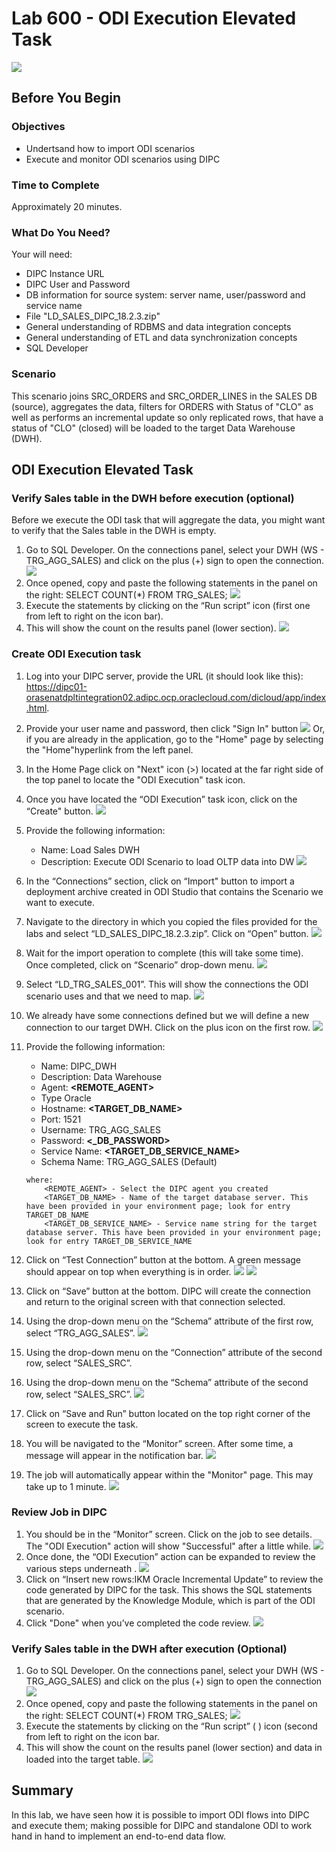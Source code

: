 # Lab 600 - ODI Execution Elevated Task 
![](images/600/image600_0.png)

## Before You Begin

### Objectives
-   Undertsand how to import ODI scenarios
-   Execute and monitor ODI scenarios using DIPC

### Time to Complete 
Approximately 20 minutes.

### What Do You Need?
Your will need:
- DIPC Instance URL
- DIPC User and Password
- DB information for source system: server name, user/password and service name
- File "LD\_SALES\_DIPC\_18.2.3.zip"
- General understanding of RDBMS and data integration concepts
- General understanding of ETL and data synchronization concepts
- SQL Developer

### Scenario
This scenario joins SRC\_ORDERS and SRC\_ORDER\_LINES in the SALES DB (source), aggregates the data, filters for ORDERS with Status of "CLO" as well as performs an incremental update so only replicated rows, that have a status of "CLO" (closed) will be loaded to the target Data Warehouse (DWH).


## ODI Execution Elevated Task

### Verify Sales table in the DWH before execution (optional)
Before we execute the ODI task that will aggregate the data, you might want to verify that the Sales table in the DWH is empty.
1.	Go to SQL Developer. On the connections panel, select your DWH (WS - TRG\_AGG\_SALES) and click on the plus (+) sign to open the connection. 
![](images/600/image600_1.png)
2.	Once opened, copy and paste the following statements in the panel on the right:
SELECT COUNT(*) FROM TRG_SALES; 
![](images/600/image600_2.png)
3.	Execute the statements by clicking on the “Run script” icon (first one from left to right on the icon bar).
4.	This will show the count on the results panel (lower section). 
![](images/600/image600_3.png)


### Create ODI Execution task
1.	Log into your DIPC server, provide the URL (it should look like this): 
https://dipc01-orasenatdpltintegration02.adipc.ocp.oraclecloud.com/dicloud/app/index.html.
2.	Provide your user name and password, then click "Sign In" button 
![](images/300/image300_2.png)
Or, if you are already in the application, go to the "Home" page by selecting the "Home"hyperlink from the left panel. 
3.	In the Home Page click on "Next" icon (>) located at the far right side of the top panel to locate the "ODI Execution" task icon. 
4.	Once you have located the “ODI Execution” task icon, click on the “Create" button.  ![](images/600/image600_4p.png)
5.	Provide the following information:
	- Name:  Load Sales DWH
	- Description: Execute ODI Scenario to load OLTP data into DW 
	![](images/600/image600_5p.png)
6.	In the “Connections” section, click on “Import" button to import a deployment archive created in ODI Studio that contains the Scenario we want to execute.
7.	Navigate to the directory in which you copied the files provided for the labs and select “LD\_SALES\_DIPC\_18.2.3.zip”. Click on “Open” button. 
![](images/600/image600_6p.png)
8.	Wait for the import operation to complete (this will take some time). Once completed, click on “Scenario” drop-down menu. 
![](images/600/image600_7p.png)
9.	Select “LD\_TRG\_SALES\_001”. This will show the connections the ODI scenario uses and that we need to map. 
![](images/600/image600_8p.png)
10.	We already have some connections defined but we will define a new connection to our target DWH. Click on the plus icon on the first row. 
![](images/600/image600_9p.png)
11.	Provide the following information:
	- Name: DIPC_DWH
	- Description: Data Warehouse
	- Agent: **\<REMOTE_AGENT\>**
	- Type Oracle
	- Hostname: **\<TARGET_DB_NAME\>**
	- Port: 1521
	- Username: TRG_AGG_SALES
	- Password: **\<_DB_PASSWORD\>**
	- Service Name: **\<TARGET_DB_SERVICE_NAME\>**
	- Schema Name: TRG_AGG_SALES (Default)
	```
	where:
		<REMOTE_AGENT> - Select the DIPC agent you created
		<TARGET_DB_NAME> - Name of the target database server. This have been provided in your environment page; look for entry TARGET_DB_NAME
    	<TARGET_DB_SERVICE_NAME> - Service name string for the target database server. This have been provided in your environment page; look for entry TARGET_DB_SERVICE_NAME
	```
12.	Click on “Test Connection” button at the bottom. A green message should appear on top when everything is in order. 
![](images/600/image600_010.png)
![](images/600/image600_110.png)

13.	Click on “Save” button at the bottom. DIPC will create the connection and return to the original screen with that connection selected.
14.	Using the drop-down menu on the “Schema” attribute of the first row, select “TRG\_AGG\_SALES”. 
![](images/600/image600_12p.png)
15.	Using the drop-down menu on the “Connection” attribute of the second row, select “SALES\_SRC”.
16.	Using the drop-down menu on the “Schema” attribute of the second row, select “SALES\_SRC”. 
![](images/600/image600_13p.png)
17.	Click on “Save and Run” button located on the top right corner of the screen to execute the task.
18.	You will be navigated to the “Monitor” screen. After some time, a message will appear in the notification bar. 
![](images/600/image600_14.png)
19.	The job will automatically appear within the "Monitor" page. This may take up to 1 minute. 
![](images/600/image600_15.png)


### Review Job in DIPC
1.	You should be in the “Monitor” screen. Click on the job to see details. The "ODI Execution" action will show "Successful" after a little while.
![](images/600/image600_16p.png)
2.	Once done, the “ODI Execution” action can be expanded to review the various steps underneath .
![](images/600/image600_17p.png)
3.	Click on “Insert new rows:IKM Oracle Incremental Update” to review the code generated by DIPC for the task. This shows the SQL statements that are generated by the Knowledge Module, which is part of the ODI scenario.
4.	Click "Done" when you’ve completed the code review.
![](images/600/image600_18.png)


### Verify Sales table in the DWH after execution (Optional)
1.	Go to SQL Developer. On the connections panel, select your DWH (WS - TRG\_AGG\_SALES) and click on the plus (+) sign to open the connection 
![](images/600/image600_1.png)
2.	Once opened, copy and paste the following statements in the panel on the right:
SELECT COUNT(*) FROM TRG\_SALES;
![](images/600/image600_2.png)
3.	Execute the statements by clicking on the “Run script” ( ) icon (second from left to right on the icon bar.
4.	This will show the count on the results panel (lower section) and data in loaded into the target table.
![](images/600/image600_19.png)


## Summary
In this lab, we have seen how it is possible to import ODI flows into DIPC and execute them; making possible for DIPC and standalone ODI to work hand in hand to implement an end-to-end data flow.